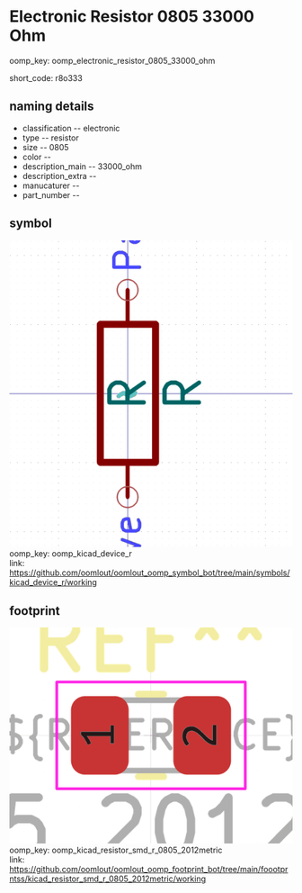 # Electronic Resistor 0805 33000 Ohm
oomp_key: oomp_electronic_resistor_0805_33000_ohm  

short_code: r8o333
## naming details
* classification -- electronic
* type -- resistor
* size -- 0805
* color -- 
* description_main -- 33000_ohm
* description_extra -- 
* manucaturer -- 
* part_number -- 



## symbol

![](symbol/0/working/working_600.png)  
oomp_key: oomp_kicad_device_r  
link: https://github.com/oomlout/oomlout_oomp_symbol_bot/tree/main/symbols/kicad_device_r/working  

## footprint

![](footprint/0/working/working_600.png)  
oomp_key: oomp_kicad_resistor_smd_r_0805_2012metric  
link: https://github.com/oomlout/oomlout_oomp_footprint_bot/tree/main/foootprntss/kicad_resistor_smd_r_0805_2012metric/working  
